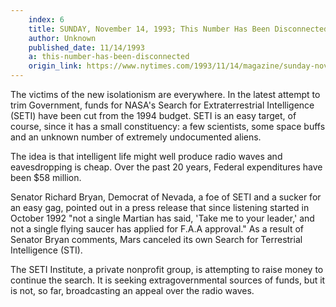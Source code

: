 ```yaml
---
    index: 6
    title: SUNDAY, November 14, 1993; This Number Has Been Disconnected
    author: Unknown
    published_date: 11/14/1993
    a: this-number-has-been-disconnected
    origin_link: https://www.nytimes.com/1993/11/14/magazine/sunday-november-14-1993-this-number-has-been-disconnected.html
---
```

The victims of the new isolationism are everywhere. In the latest attempt to trim Government, funds for NASA's Search for Extraterrestrial Intelligence (SETI) have been cut from the 1994 budget. SETI is an easy target, of course, since it has a small constituency: a few scientists, some space buffs and an unknown number of extremely undocumented aliens.

The idea is that intelligent life might well produce radio waves and eavesdropping is cheap. Over the past 20 years, Federal expenditures have been $58 million.

Senator Richard Bryan, Democrat of Nevada, a foe of SETI and a sucker for an easy gag, pointed out in a press release that since listening started in October 1992 "not a single Martian has said, 'Take me to your leader,' and not a single flying saucer has applied for F.A.A approval." As a result of Senator Bryan comments, Mars canceled its own Search for Terrestrial Intelligence (STI).

The SETI Institute, a private nonprofit group, is attempting to raise money to continue the search. It is seeking extragovernmental sources of funds, but it is not, so far, broadcasting an appeal over the radio waves.